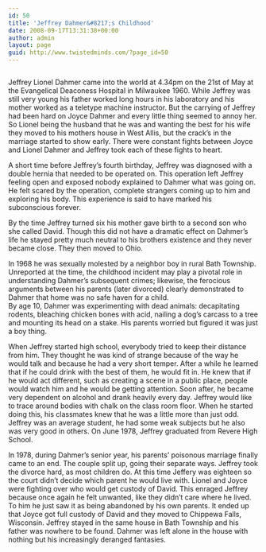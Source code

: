 ```yaml
---
id: 50
title: 'Jeffrey Dahmer&#8217;s Childhood'
date: 2008-09-17T13:31:38+00:00
author: admin
layout: page
guid: http://www.twistedminds.com/?page_id=50
---
```

<p class="dropcap-first">
  <img src="/wordpress/wp-content/gallery/jeffreydahmer/dahmerthinking.jpg" class="left" alt="" />
</p>

Jeffrey Lionel Dahmer came into the world at 4.34pm on the 21st of May at the Evangelical Deaconess Hospital in Milwaukee 1960. While Jeffrey was still very young his father worked long hours in his laboratory and his mother worked as a teletype machine instructor. But the carrying of Jeffrey had been hard on Joyce Dahmer and every little thing seemed to annoy her. So Lionel being the husband that he was and wanting the best for his wife they moved to his mothers house in West Allis, but the crack&#8217;s in the marriage started to show early. There were constant fights between Joyce and Lionel Dahmer and Jeffrey took each of these fights to heart.

A short time before Jeffrey&#8217;s fourth birthday, Jeffrey was diagnosed with a double hernia that needed to be operated on. This operation left Jeffrey feeling open and exposed nobody explained to Dahmer what was going on. He felt scared by the operation, complete strangers coming up to him and exploring his body. This experience is said to have marked his subconscious forever.

By the time Jeffrey turned six his mother gave birth to a second son who she called David. Though this did not have a dramatic effect on Dahmer&#8217;s life he stayed pretty much neutral to his brothers existence and they never became close. They then moved to Ohio.

In 1968 he was sexually molested by a neighbor boy in rural Bath Township. Unreported at the time, the childhood incident may play a pivotal role in understanding Dahmer&#8217;s subsequent crimes; likewise, the ferocious arguments between his parents (later divorced) clearly demonstrated to Dahmer that home was no safe haven for a child.  
By age 10, Dahmer was experimenting with dead animals: decapitating rodents, bleaching chicken bones with acid, nailing a dog&#8217;s carcass to a tree and mounting its head on a stake. His parents worried but figured it was just a boy thing.

When Jeffrey started high school, everybody tried to keep their distance from him. They thought he was kind of strange because of the way he would talk and because he had a very short temper. After a while he learned that if he could drink with the best of them, he would fit in. He knew that if he would act different, such as creating a scene in a public place, people would watch him and he would be getting attention. Soon after, he became very dependent on alcohol and drank heavily every day. Jeffrey would like to trace around bodies with chalk on the class room floor. When he started doing this, his classmates knew that he was a little more than just odd. Jeffrey was an average student, he had some weak subjects but he also was very good in others. On June 1978, Jeffrey graduated from Revere High School.

In 1978, during Dahmer&#8217;s senior year, his parents&#8217; poisonous marriage finally came to an end. The couple split up, going their separate ways. Jeffrey took the divorce hard, as most children do. At this time Jeffery was eighteen so the court didn&#8217;t decide which parent he would live with. Lionel and Joyce were fighting over who would get custody of David. This enraged Jeffrey because once again he felt unwanted, like they didn&#8217;t care where he lived. To him he just saw it as being abandoned by his own parents. It ended up that Joyce got full custody of David and they moved to Chippewa Falls, Wisconsin. Jeffrey stayed in the same house in Bath Township and his father was nowhere to be found. Dahmer was left alone in the house with nothing but his increasingly deranged fantasies.